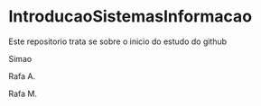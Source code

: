 # IntroducaoSistemasInformacao

Este repositorio trata se sobre o inicio do estudo do github

Simao

Rafa A.

Rafa M.
